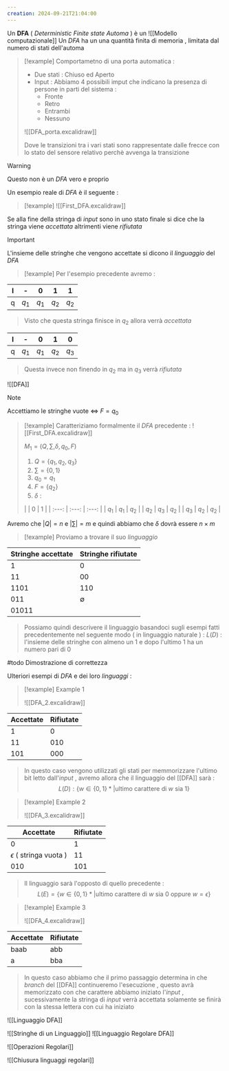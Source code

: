 ```yaml
---
creation: 2024-09-21T21:04:00
---
```

Un **DFA** ( *Deterministic Finite state Automa* ) è un ![[Modello computazionale]]
 Un *DFA* ha un una quantità finita di memoria , limitata dal numero di stati dell'automa

>[!example] 
>Comportametno di una porta automatica :
>+ Due stati : Chiuso ed Aperto 
>+ Input : Abbiamo 4 possibili imput che indicano la presenza di persone in parti del sistema : 
>	+ Fronte
>	+ Retro
>	+ Entrambi
>	+ Nessuno
>
>![[DFA_porta.excalidraw]]
>
>Dove le transizioni tra i vari stati sono rappresentate dalle frecce con lo stato del sensore relativo perchè avvenga la transizione

>[!warning] 
>Questo non è un *DFA* vero e proprio

Un esempio reale di *DFA* è il seguente : 

>[!example] 
![[First_DFA.excalidraw]]

Se alla fine della stringa di *input* sono in uno stato finale si dice che la stringa viene *accettata* altrimenti viene *rifiutata* 

>[!important] 
>L'insieme delle stringhe che vengono accettate si dicono il *linguaggio* del *DFA*

>[!example] 
>Per l'esempio precedente avremo :
>
|  I  |   -   |   0   |   1   |   1   |
| :-: | :---: | :---: | :---: | :---: |
|  q  | $q_1$ | $q_1$ | $q_2$ | $q_2$ |
>
>Visto che questa stringa finisce in $q_2$ allora verrà *accettata*
>
>
|  I  |   -   |   0   |   1   |   0   |
| :-: | :---: | :---: | :---: | :---: |
|  q  | $q_1$ | $q_1$ | $q_2$ | $q_3$ |
>
>Questa invece non finendo in $q_2$ ma in $q_3$ verrà *rifiutata*

![[DFA]]

>[!note] 
>Accettiamo le stringhe vuote $\iff$ $F = q_0$

>[!example] 
>Caratteriziamo formalmente il *DFA* precedente :
![[First_DFA.excalidraw]]
>
>$M_1 = (Q,\sum, \delta,q_0,F)$
>1. $Q = \{ q_1,q_2,q_3 \}$
>2. $\sum = \{0,1\}$
>3. $q_0 = q_1$
>4. $F = \{ q_2 \}$
>5. $\delta$ :
>
>|       |   0   |   1   |
| :---: | :---: | :---: |
| $q_1$ | $q_1$ | $q_2$ |
| $q_2$ | $q_3$ | $q_2$ |
| $q_3$ | $q_2$ | $q_2$ |

Avremo che $|Q| = n$ e $|\sum| = m$ e quindi abbiamo che $\delta$ dovrà essere $n\times m$ 

>[!example] 
>Proviamo a trovare il suo *linguaggio* 
>
>
| Stringhe **accettate** | Stringhe rifiutate |
| ------------------ | ------------------ |
| 1                  | 0                  |
| 11                 | 00                 |
| 1101               | 110                |
| 011                | $\emptyset$        |
| 01011              |                    |
>
>Possiamo quindi descrivere il linguaggio basandoci sugli esempi fatti precedentemente nel seguente modo ( in linguaggio naturale ) : 
>$L(D)$ : l'insieme delle stringhe con almeno un $1$ e dopo l'ultimo $1$ ha un numero pari di $0$

#todo Dimostrazione di correttezza

Ulteriori esempi di *DFA* e dei loro *linguaggi* :

>[!example] Example 1
>
>![[DFA_2.excalidraw]]
>
>
| **Accettate** | Rifiutate |
| --------- | --------- |
| 1         | 0         |
| 11        | 010       |
| 101       | 000       |
>
>In questo caso vengono utilizzati gli stati per memmorizzare l'ultimo bit letto dall'*input* , avremo allora che il linguaggio del [[DFA]] sarà :
>$$L(D) : \{ w \in \{0,1\}* | \text{ultimo carattere di $w$ sia 1} \}$$

>[!example] Example 2
>
>![[DFA_3.excalidraw]]
>
>
| **Accettate**                | Rifiutate |
| ---------------------------- | --------- |
| 0                            | 1         |
| $\epsilon$ ( stringa vuota ) | 11        |
| 010                          | 101       |
>
>Il linguaggio sarà l'opposto di quello precedente :
>$$L(E) = \{ w\in \{ 0,1 \}* | \text{ultimo carattere di $w$ sia 0 oppure $w = \epsilon$} \}$$

>[!example] Example 3
>
>![[DFA_4.excalidraw]]
>
>
| **Accettate** | Rifiutate |
| ------------- | --------- |
| baab          | abb       |
| a             | bba       |
>
>In questo caso abbiamo che il primo passaggio determina in che *branch* del [[DFA]] continueremo l'esecuzione , questo avrà memorizzato con che carattere abbiamo iniziato l'*input* , sucessivamente la stringa di *input* verrà accettata solamente se finirà con la stessa lettera con cui ha iniziato

![[Linguaggio DFA]]

![[Stringhe di un Linguaggio]]
![[Linguaggio Regolare DFA]]

![[Operazioni Regolari]]

![[Chiusura linguaggi regolari]]

